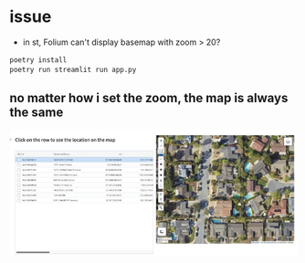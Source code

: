 # issue
- in st, Folium can't display basemap with zoom > 20?


```bash
poetry install
poetry run streamlit run app.py
```


## no matter how i set the zoom, the map is always the same
![](example.jpg)
